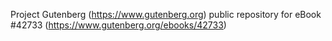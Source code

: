 Project Gutenberg (https://www.gutenberg.org) public repository for eBook #42733 (https://www.gutenberg.org/ebooks/42733)
